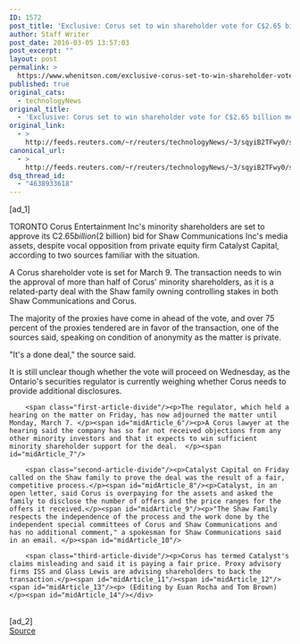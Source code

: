 ```yaml
---
ID: 1572
post_title: 'Exclusive: Corus set to win shareholder vote for C$2.65 billion media deal &#8211; sources'
author: Staff Writer
post_date: 2016-03-05 13:57:03
post_excerpt: ""
layout: post
permalink: >
  https://www.whenitson.com/exclusive-corus-set-to-win-shareholder-vote-for-c2-65-billion-media-deal-sources/
published: true
original_cats:
  - technologyNews
original_title:
  - 'Exclusive: Corus set to win shareholder vote for C$2.65 billion media deal - sources'
original_link:
  - >
    http://feeds.reuters.com/~r/reuters/technologyNews/~3/sqyiB2TFwy0/story01.htm
canonical_url:
  - >
    http://feeds.reuters.com/~r/reuters/technologyNews/~3/sqyiB2TFwy0/story01.htm
dsq_thread_id:
  - "4638933618"
---
```

 [ad_1]
<br><div id="articleText">
<span id="midArticle_start"/>

<span id="midArticle_0"/><span class="focusParagraph" readability="6"><p><span class="articleLocation">TORONTO</span> Corus Entertainment Inc's minority shareholders are set to approve its C$2.65 billion ($2 billion) bid for Shaw Communications Inc's media assets, despite vocal opposition from private equity firm Catalyst Capital, according to two sources familiar with the situation.</p></span><span id="midArticle_1"/><p>A Corus shareholder vote is set for March 9. The transaction needs to win the approval of more than half of Corus' minority shareholders, as it is a related-party deal with the Shaw family owning controlling stakes in both Shaw Communications and Corus.</p><span id="midArticle_2"/><p>The majority of the proxies have come in ahead of the vote, and over 75 percent of the proxies tendered are in favor of the transaction, one of the sources said, speaking on condition of anonymity as the matter is private. </p><span id="midArticle_3"/><p>"It's a done deal," the source said.</p><span id="midArticle_4"/><p>It is still unclear though whether the vote will proceed on Wednesday, as the Ontario's securities regulator is currently weighing whether Corus needs to provide additional disclosures.</p><span id="midArticle_5"/>
        
        <span class="first-article-divide"/><p>The regulator, which held a hearing on the matter on Friday, has now adjourned the matter until Monday, March 7. </p><span id="midArticle_6"/><p>A Corus lawyer at the hearing said the company has so far not received objections from any other minority investors and that it expects to win sufficient minority shareholder support for the deal.  </p><span id="midArticle_7"/>
        
        <span class="second-article-divide"/><p>Catalyst Capital on Friday called on the Shaw family to prove the deal was the result of a fair, competitive process.</p><span id="midArticle_8"/><p>Catalyst, in an open letter, said Corus is overpaying for the assets and asked the family to disclose the number of offers and the price ranges for the offers it received.</p><span id="midArticle_9"/><p>"The Shaw Family respects the independence of the process and the work done by the independent special committees of Corus and Shaw Communications and has no additional comment," a spokesman for Shaw Communications said in an email. </p><span id="midArticle_10"/>
        
        <span class="third-article-divide"/><p>Corus has termed Catalyst's claims misleading and said it is paying a fair price. Proxy advisory firms ISS and Glass Lewis are advising shareholders to back the transaction.</p><span id="midArticle_11"/><span id="midArticle_12"/><span id="midArticle_13"/><p> (Editing by Euan Rocha and Tom Brown)</p><span id="midArticle_14"/></div>
<br>[ad_2]
<br><a href="http://feeds.reuters.com/~r/reuters/technologyNews/~3/sqyiB2TFwy0/story01.htm">Source </a>
